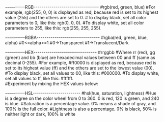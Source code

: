  ----------RGB---------------------------------
#rgb(red, green, blue)
#For example, rgb(255, 0, 0) is displayed as red, because red is set to its highest value (255) and the others are set to 0.
#To display black, set all color parameters to 0, like this: rgb(0, 0, 0).
#To display white, set all color parameters to 255, like this: rgb(255, 255, 255).

----------RGBA--------------------------------
#rgba(red, green, blue, alpha)
#0<=alpha<=1
#0->Transparent
#1->Translucent/Dark

----------HEX--------------------------------
#rrggbb
#Where rr (red), gg (green) and bb (blue) are hexadecimal values between 00 and ff (same as decimal 0-255).
#For example, #ff0000 is displayed as red, because red is set to its highest value (ff) and the others are set to the lowest value (00).
#To display black, set all values to 00, like this: #000000.
#To display white, set all values to ff, like this: #ffffff.  
#Experiment by mixing the HEX values below:


----------HSL------------------------
#hsl(hue, saturation, lightness)
#Hue is a degree on the color wheel from 0 to 360. 0 is red, 120 is green, and 240 is blue.
#Saturation is a percentage value. 0% means a shade of gray, and 100% is the full color.
#Lightness is also a percentage. 0% is black, 50% is neither light or dark, 100% is white


